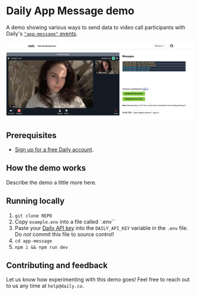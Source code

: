 # Daily App Message demo

A demo showing various ways to send data to video call participants with Daily's [`"app-message"` events](LINK).

![Demo screenshot description](./screenshot.png)

## Prerequisites

- [Sign up for a free Daily account](https://dashboard.daily.co/signup).

## How the demo works

Describe the demo a little more here.

## Running locally

1. `git clone REPO`
1. Copy `example.env` into a file called `.env``
1. Paste your [Daily API key](LINK) into the `DAILY_API_KEY` variable in the `.env` file. Do _not_ commit this file to source control!
1. `cd app-message`
1. `npm i && npm run dev`

## Contributing and feedback

Let us know how experimenting with this demo goes! Feel free to reach out to us any time at `help@daily.co`.
